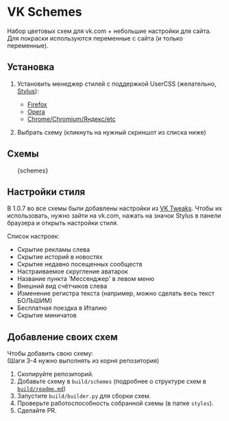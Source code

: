 # VK Schemes

Набор цветовых схем для vk.com + небольшие настройки для сайта.  
Для покраски используются переменные с сайта (и только переменные).

## Установка

1. Установить менеджер стилей с поддержкой UserCSS (желательно, [Stylus](https://github.com/openstyles/stylus/)):

    - [Firefox](https://addons.mozilla.org/firefox/addon/styl-us/)
    - [Opera](https://addons.opera.com/extensions/details/stylus/)
    - [Chrome/Chromium/Яндекс/etc](https://chrome.google.com/webstore/detail/stylus/clngdbkpkpeebahjckkjfobafhncgmne)

2. Выбрать схему (кликнуть на нужный скриншот из списка ниже)

## Схемы
<ul> 
{schemes}
</ul>

## Настройки стиля

В 1.0.7 во все схемы были добавлены настройки из [VK Tweaks](https://github.com/evtn/vk-tweaks).
Чтобы их использовать, нужно зайти на vk.com, нажать на значок Stylus в панели браузера и открыть настройки стиля.

Список настроек:

-   Скрытие рекламы слева
-   Скрытие историй в новостях
-   Скрытие недавно посещенных сообществ
-   Настраиваемое скругление аватарок
-   Название пункта 'Мессенджер' в левом меню
-   Внешний вид счётчиков слева
-   Изменение регистра текста (например, можно сделать весь текст БОЛЬШИМ)
-   Бесплатная поездка в Италию
-   Скрытие миничатов

## Добавление своих схем

Чтобы добавить свою схему:  
(Шаги 3-4 нужно выполнять из корня репозитория)

1. Скопируйте репозиторий.
2. Добавьте схему в `build/schemes` (подробнее о структуре схем в [`build/readme.md`](build/readme.md))
3. Запустите `build/builder.py` для сборки схем.
4. Проверьте работоспособность собранной схемы (в папке `styles`).
5. Сделайте PR.
